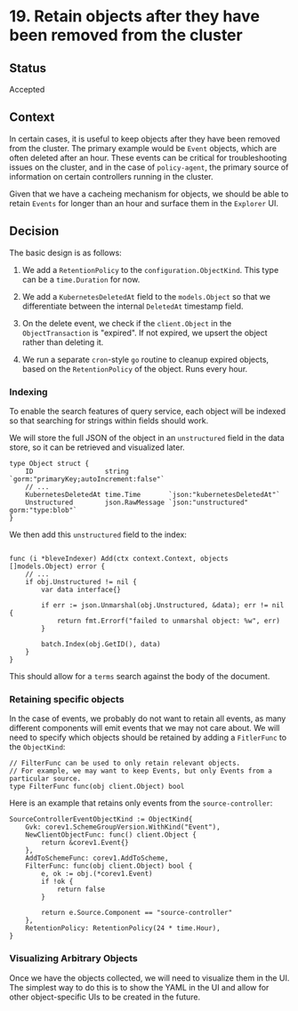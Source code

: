 # 19. Retain objects after they have been removed from the cluster

## Status

Accepted

## Context

In certain cases, it is useful to keep objects after they have been removed from the cluster. The primary example would be `Event` objects, which are often deleted after an hour. These events can be critical for troubleshooting issues on the cluster, and in the case of `policy-agent`, the primary source of information on certain controllers running in the cluster.

Given that we have a cacheing mechanism for objects, we should be able to retain `Events` for longer than an hour and surface them in the `Explorer` UI.

## Decision

The basic design is as follows:

1. We add a `RetentionPolicy` to the `configuration.ObjectKind`. This type can be a `time.Duration` for now.

2. We add a `KubernetesDeletedAt` field to the `models.Object` so that we differentiate between the internal `DeletedAt` timestamp field.

3. On the delete event, we check if the `client.Object` in the `ObjectTransaction` is "expired". If not expired, we upsert the object rather than deleting it.

4. We run a separate `cron`-style `go` routine to cleanup expired objects, based on the `RetentionPolicy` of the object. Runs every hour.

### Indexing

To enable the search features of query service, each object will be indexed so that searching for strings within fields should work.

We will store the full JSON of the object in an `unstructured` field in the data store, so it can be retrieved and visualized later.

```golang
type Object struct {
	ID                  string          `gorm:"primaryKey;autoIncrement:false"`
    // ...
	KubernetesDeletedAt time.Time       `json:"kubernetesDeletedAt"`
	Unstructured        json.RawMessage `json:"unstructured" gorm:"type:blob"`
}
```

We then add this `unstructured` field to the index:

```golang

func (i *bleveIndexer) Add(ctx context.Context, objects []models.Object) error {
    // ...
	if obj.Unstructured != nil {
        var data interface{}

        if err := json.Unmarshal(obj.Unstructured, &data); err != nil {
            return fmt.Errorf("failed to unmarshal object: %w", err)
        }

        batch.Index(obj.GetID(), data)
    }
}
```

This should allow for a `terms` search against the body of the document.

### Retaining specific objects

In the case of events, we probably do not want to retain all events, as many different components will emit events that we may not care about. We will need to specify which objects should be retained by adding a `FitlerFunc` to the `ObjectKind`:

```golang
// FilterFunc can be used to only retain relevant objects.
// For example, we may want to keep Events, but only Events from a particular source.
type FilterFunc func(obj client.Object) bool
```

Here is an example that retains only events from the `source-controller`:

```golang
SourceControllerEventObjectKind := ObjectKind{
    Gvk: corev1.SchemeGroupVersion.WithKind("Event"),
    NewClientObjectFunc: func() client.Object {
        return &corev1.Event{}
    },
    AddToSchemeFunc: corev1.AddToScheme,
    FilterFunc: func(obj client.Object) bool {
        e, ok := obj.(*corev1.Event)
        if !ok {
            return false
        }

        return e.Source.Component == "source-controller"
    },
    RetentionPolicy: RetentionPolicy(24 * time.Hour),
}
```

### Visualizing Arbitrary Objects

Once we have the objects collected, we will need to visualize them in the UI. The simplest way to do this is to show the YAML in the UI and allow for other object-specific UIs to be created in the future.
